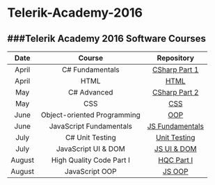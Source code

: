 # Telerik-Academy-2016
###Telerik Academy 2016 Software Courses
---
|       Date    | Course |              Repository              |
|:---------------:|:----------------------------------:|:-----------------------------------------------------:|
| April |           C# Fundamentals          | [CSharp Part 1](https://github.com/tpopov94/Telerik-Academy-2016/tree/master/CSharp%20Part%20I) |
|  April |            HTML           |       [HTML](https://github.com/tpopov94/Telerik-Academy-2016/tree/master/CSharp%20Part%20I) |
|  May |              C# Advanced              |     [CSharp Part 2](https://github.com/tpopov94/Telerik-Academy-2016/tree/master/CSharp%20Part%20II)  |
| May |           CSS         |                [CSS](https://github.com/tpopov94/Telerik-Academy-2016/tree/master/CSS)                                       |
|  June  |  Object-oriented Programming             |   [OOP](https://github.com/tpopov94/Telerik-Academy-2016/tree/master/OOP)    |
| June |           JavaScript Fundamentals           |          [JS Fundamentals](https://github.com/tpopov94/Telerik-Academy-2016/tree/master/JavaScript%20Fundamentals)|
|   July  |               C# Unit Testing               |     [Unit Testing](https://github.com/tpopov94/Telerik-Academy-2016/tree/master/Hiqh%20Quality%20Code/Unit%20Testing)          |
|   July  |               JavaScript UI & DOM               |          [JS UI & DOM](https://github.com/tpopov94/Telerik-Academy-2016/tree/master/JavaScript%20UI%20%26%20DOM)         |
|   August  |               High Quality Code Part I               |  [HQC Part I](https://github.com/tpopov94/Telerik-Academy-2016/tree/master/Hiqh%20Quality%20Code/High%20Quality%20Code%20Part%20I)    |
|   August  |              JavaScript OOP         |  [JS OOP](https://github.com/tpopov94/Telerik-Academy-2016/tree/master/JavaScript%20OOP)    |